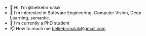 - 👋 Hi, I’m @belkebirmalak
- 👀 I’m interested in Software Engineering, Computer Vision, Deep Learning, semantic.
- 🌱 I’m currently a PhD student 
- 📫 How to reach me belkebirmalak@gmail.com
<!---
belkebirmalak/belkebirmalak is a ✨ special ✨ repository because its `README.md` (this file) appears on your GitHub profile.
You can click the Preview link to take a look at your changes.
--->
